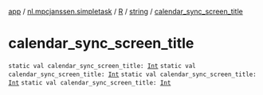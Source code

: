 [app](../../../index.md) / [nl.mpcjanssen.simpletask](../../index.md) / [R](../index.md) / [string](index.md) / [calendar_sync_screen_title](.)

# calendar_sync_screen_title

`static val calendar_sync_screen_title: `[`Int`](https://kotlinlang.org/api/latest/jvm/stdlib/kotlin/-int/index.html)
`static val calendar_sync_screen_title: `[`Int`](https://kotlinlang.org/api/latest/jvm/stdlib/kotlin/-int/index.html)
`static val calendar_sync_screen_title: `[`Int`](https://kotlinlang.org/api/latest/jvm/stdlib/kotlin/-int/index.html)
`static val calendar_sync_screen_title: `[`Int`](https://kotlinlang.org/api/latest/jvm/stdlib/kotlin/-int/index.html)